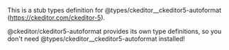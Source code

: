 This is a stub types definition for @types/ckeditor__ckeditor5-autoformat (https://ckeditor.com/ckeditor-5).

@ckeditor/ckeditor5-autoformat provides its own type definitions, so you don't need @types/ckeditor__ckeditor5-autoformat installed!